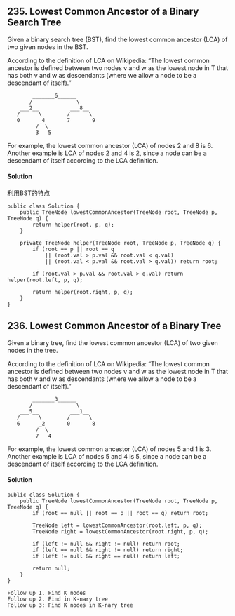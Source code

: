 ## 235. Lowest Common Ancestor of a Binary Search Tree
Given a binary search tree (BST), find the lowest common ancestor (LCA) of two given nodes in the BST.

According to the definition of LCA on Wikipedia: “The lowest common ancestor is defined between two nodes v and w as the lowest node in T that has both v and w as descendants (where we allow a node to be a descendant of itself).”
~~~
        _______6______
       /              \
    ___2__          ___8__
   /      \        /      \
   0      _4       7       9
         /  \
         3   5
~~~
For example, the lowest common ancestor (LCA) of nodes 2 and 8 is 6. Another example is LCA of nodes 2 and 4 is 2, since a node can be a descendant of itself according to the LCA definition.

#### Solution
利用BST的特点
~~~
public class Solution {
    public TreeNode lowestCommonAncestor(TreeNode root, TreeNode p, TreeNode q) {
        return helper(root, p, q);
    }

    private TreeNode helper(TreeNode root, TreeNode p, TreeNode q) {
        if (root == p || root == q
            || (root.val > p.val && root.val < q.val)
            || (root.val < p.val && root.val > q.val)) return root;

        if (root.val > p.val && root.val > q.val) return helper(root.left, p, q);

        return helper(root.right, p, q);
    }
}
~~~

## 236. Lowest Common Ancestor of a Binary Tree
Given a binary tree, find the lowest common ancestor (LCA) of two given nodes in the tree.

According to the definition of LCA on Wikipedia: “The lowest common ancestor is defined between two nodes v and w as the lowest node in T that has both v and w as descendants (where we allow a node to be a descendant of itself).”
~~~
        _______3______
       /              \
    ___5__          ___1__
   /      \        /      \
   6      _2       0       8
         /  \
         7   4
~~~
For example, the lowest common ancestor (LCA) of nodes 5 and 1 is 3. Another example is LCA of nodes 5 and 4 is 5, since a node can be a descendant of itself according to the LCA definition.

#### Solution

~~~
public class Solution {
    public TreeNode lowestCommonAncestor(TreeNode root, TreeNode p, TreeNode q) {
        if (root == null || root == p || root == q) return root;

        TreeNode left = lowestCommonAncestor(root.left, p, q);
        TreeNode right = lowestCommonAncestor(root.right, p, q);

        if (left != null && right != null) return root;
        if (left == null && right != null) return right;
        if (left != null && right == null) return left;

        return null;
    }
}
~~~

~~~
Follow up 1. Find K nodes
Follow up 2. Find in K-nary tree
Follow up 3: Find K nodes in K-nary tree
~~~

